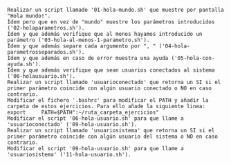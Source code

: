     Realizar un script llamado '01-hola-mundo.sh' que muestre por pantalla "Hola mundo!".
    Ídem pero que en vez de "mundo" muestre los parámetros introducidos ('02-holaparametros.sh').
    Ídem y que además verifique que al menos hayamos introducido un parámetro ('03-hola-al-menos-1-parametro.sh').
    Ídem y que además separe cada argumento por ", " ('04-hola-parametrosseparados.sh').
    Ídem y que además en caso de error muestra una ayuda ('05-hola-con-ayuda.sh').
    Ídem y que además verifique que sean usuarios conectados al sistema ('06-holausuario.sh').
    Realizar un script llamado 'usuarioconectado' que retorna un SI si el primer parámetro coincide con algún usuario conectado o NO en caso contrario.
    Modificar el fichero '.bashrc' para modificar el PATH y añadir la carpeta de estos ejercicios. Para ello añade la siguiente linea: export     PATH=$PATH":~/ruta_carpeta_ejercicios"
    Modificar el script '06-hola-usuario.sh' para que llame a 'usuarioconectado' ('09-hola-usuario.sh').
    Realizar un script llamado 'usuariosistema' que retorna un SI si el primer parámetro coincide con algún usuario del sistema o NO en caso contrario.
    Modificar el script '09-hola-usuario.sh' para que llame a 'usuariosistema' ('11-hola-usuario.sh').
